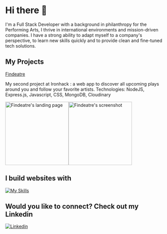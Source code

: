 # Hi there 👋

I'm a Full Stack Developer with a background in philanthropy for the Performing Arts, I thrive in international environments and mission-driven companies. I have a strong ability to adapt myself to a company's perspective, to learn new skills quickly and to provide clean and fine-tuned tech solutions.

## My Projects


  
[Findeatre](https://findeatre.adaptable.app/)

My second project at Ironhack : a web app to discover all upcoming plays around you and follow your favorite artists.
Technologies: NodeJS, Express.js, Javascript, CSS, MongoDB, Cloudinary

<img src="https://res.cloudinary.com/dkadjaj7k/image/upload/v1688130499/Findeatre_capture_pbmjtf.png" alt="Findeatre's landing page" width="200" /><img src="https://res.cloudinary.com/dkadjaj7k/image/upload/v1688131257/Findeatre%20-%20Capture.png" alt="Findeatre's screenshot" width="200" />


## I build websites with

[![My Skills](https://skillicons.dev/icons?i=js,html,css,react,nodejs,express,mongodb,netlify)](https://skillicons.dev)

## Would you like to connect? Check out my Linkedin

[![Linkedin](https://skillicons.dev/icons?i=linkedin)](https://skillicons.dev)
